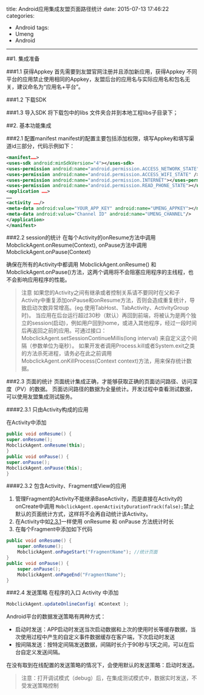 title: Android应用集成友盟页面路径统计
date: 2015-07-13 17:46:22
categories:
- Android
tags:
- Umeng
- Android
---
##1.  集成准备

###1.1  获得Appkey
首先需要到友盟官网注册并且添加新应用，获得Appkey
不同平台的应用禁止使用相同的Appkey，友盟后台的应用名与实际应用名和包名无关，建议命名为“应用名+平台”。
<!--more-->
###1.2  下载SDK

###1.3  导入SDK
将下载包中的libs 文件夹合并到本地工程libs子目录下；


##2.  基本功能集成

###2.1  配置manifest
manifest的配置主要包括添加权限，填写Appkey和填写渠道id三部分，代码示例如下：
```xml
<manifest……>
<uses-sdk android:minSdkVersion="4"></uses-sdk>
<uses-permission android:name="android.permission.ACCESS_NETWORK_STATE"></uses-permission>
<uses-permission android:name="android.permission.ACCESS_WIFI_STATE" />
<uses-permission android:name="android.permission.INTERNET"></uses-permission>
<uses-permission android:name="android.permission.READ_PHONE_STATE"></uses-permission>
<application ……>
……
<activity ……/>
<meta-data android:value="YOUR_APP_KEY" android:name="UMENG_APPKEY"></meta-data>
<meta-data android:value="Channel ID" android:name="UMENG_CHANNEL"/>
</application>    
</manifest>
```

###2.2  session的统计
在每个Activity的onResume方法中调用 MobclickAgent.onResume(Context), onPause方法中调用 MobclickAgent.onPause(Context)

确保在所有的Activity中都调用 MobclickAgent.onResume() 和MobclickAgent.onPause()方法，这两个调用将不会阻塞应用程序的主线程，也不会影响应用程序的性能。

>注意 
>如果您的Activity之间有继承或者控制关系请不要同时在父和子Activity中重复添加onPause和onResume方法，否则会造成重复统计，导致启动次数异常增高。(eg.使用TabHost、TabActivity、ActivityGroup时)。
>当应用在后台运行超过30秒（默认）再回到前端，将被认为是两个独立的session(启动)，例如用户回到home，或进入其他程序，经过一段时间后再返回之前的应用。可通过接口：MobclickAgent.setSessionContinueMillis(long interval) 来自定义这个间隔（参数单位为毫秒）。
>如果开发者调用Process.kill或者System.exit之类的方法杀死进程，请务必在此之前调用MobclickAgent.onKillProcess(Context context)方法，用来保存统计数据。

###2.3  页面的统计
页面统计集成正确，才能够获取正确的页面访问路径、访问深度（PV）的数据。
页面访问路径的数据为全量统计。开发过程中查看测试数据，可以使用友盟集成测试服务。

<span id = "jump"></span>
####2.3.1  只由Activity构成的应用

在Activity中添加

```java
public void onResume() {
super.onResume();
MobclickAgent.onResume(this);
}
public void onPause() {
super.onPause();
MobclickAgent.onPause(this);
}
```

####2.3.2  包含Activity、Fragment或View的应用
1. 管理Fragment的Activity不能继承BaseActivity，而是直接在Activity的onCreate中调用 `MobclickAgent.openActivityDurationTrack(false);`禁止默认的页面统计方式，这样将不会再自动统计该Activity。
2. 在Activity中如[2.3.1](#jump)一样使用 onResume 和 onPause 方法统计时长
3. 在每个Fragment中添加如下代码

```java
public void onResume() {
    super.onResume();
    MobclickAgent.onPageStart("FragmentName"); //统计页面
}
public void onPause() {
    super.onPause();
    MobclickAgent.onPageEnd("FragmentName"); 
}
```

###2.4  发送策略
在程序的入口 Activity 中添加

```java
MobclickAgent.updateOnlineConfig( mContext );
```

Android平台的数据发送策略有两种方式：
* 启动时发送：APP启动时发送当次启动数据和上次的使用时长等缓存数据，当次使用过程中产生的自定义事件数据缓存在客户端，下次启动时发送
* 按间隔发送：按特定间隔发送数据，间隔时长介于90秒与1天之间，可以在后台自定义发送间隔。

在没有取到在线配置的发送策略的情况下，会使用默认的发送策略：启动时发送。

> 注意：打开调试模式（debug）后，在集成测试模式中，数据实时发送，不受发送策略控制